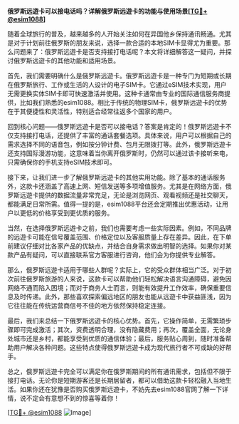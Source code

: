 **俄罗斯远遊卡可以接电话吗？详解俄罗斯远遊卡的功能与使用场景[[TG💪+ @esim1088](https://t.me/s/esim1088)]**

随着全球旅行的普及，越来越多的人开始关注如何在异国他乡保持通讯畅通。尤其是对于计划前往俄罗斯的朋友来说，选择一款合适的本地SIM卡显得尤为重要。那么问题来了：俄罗斯远遊卡是否支持接打电话呢？本文将详细解答这一疑问，并探讨俄罗斯远遊卡的其他功能和适用场景。

首先，我们需要明确什么是俄罗斯远遊卡。俄罗斯远遊卡是一种专门为短期或长期在俄罗斯旅行、工作或生活的人设计的电子SIM卡。它通过eSIM技术实现，用户无需更换实体SIM卡即可快速激活并使用。这种卡通常由专业的国际通信服务商提供，比如我们熟悉的esim1088。相比于传统的物理SIM卡，俄罗斯远遊卡的优势在于其便捷性和灵活性，特别适合经常往返多个国家的用户。

回到核心问题——俄罗斯远遊卡是否可以接电话？答案是肯定的！俄罗斯远遊卡不仅支持接打电话，还提供了丰富的通话套餐选项。具体来说，用户可以根据自己的需求选择不同的语音包，例如按分钟计费、包月无限拨打等。此外，俄罗斯远遊卡还支持国际漫游功能，这意味着当你离开俄罗斯时，仍然可以通过该卡接听来电，只需确保你的手机支持eSIM技术即可。

接下来，让我们进一步了解俄罗斯远遊卡的其他实用功能。除了基本的通话服务外，这款卡还涵盖了高速上网、短信发送等多项增值服务。尤其是在网络方面，俄罗斯远遊卡提供的数据流量非常充足，无论是浏览网页、观看视频还是社交聊天，都能满足日常所需。值得一提的是，esim1088平台还会定期推出优惠活动，让用户以更低的价格享受到更优质的服务。

当然，在选择俄罗斯远遊卡之前，我们也需要考虑一些实际因素。例如，不同品牌的远遊卡可能在信号覆盖范围、价格定位以及客服质量上存在差异。因此，在下单前建议仔细对比各家产品的优缺点，并结合自身需求做出明智的选择。如果你对某款产品有疑问，可以直接联系官方客服进行咨询，他们会为你提供专业解答。

那么，俄罗斯远遊卡适用于哪些人群呢？实际上，它的受众群体相当广泛。对于初次前往俄罗斯旅游的人来说，这款卡可以帮助他们轻松解决语言沟通障碍，避免因网络不通而陷入困境；而对于商务人士而言，则能有效提升工作效率，确保重要信息及时传递。此外，那些喜欢探索偏远地区的朋友也能从远遊卡中获益匪浅，因为它往往能在传统运营商信号不佳的地方依然保持稳定连接。

最后，我们来总结一下俄罗斯远遊卡的核心优势。首先，它操作简单，无需繁琐步骤即可完成激活；其次，资费透明合理，没有隐藏费用；再次，覆盖全面，无论身处城市还是乡村，都能享受到优质的通信体验；最后，服务贴心周到，随时准备帮助用户解决各种问题。这些特点使得俄罗斯远遊卡成为现代旅行者不可或缺的好帮手。

总之，俄罗斯远遊卡完全可以满足你在俄罗斯期间的所有通讯需求，包括但不限于接打电话。无论你是短期游客还是长期居留者，都可以借助这款卡轻松融入当地生活。如果你还在犹豫是否购买俄罗斯远遊卡，不妨先去esim1088官网了解一下详情，说不定会有意想不到的惊喜等着你！

[[TG💪+ @esim1088](https://t.me/s/esim1088) ![Image](https://i.postimg.cc/4NQfJmqS/Snipaste-2025-05-13-00-14-12.png)]